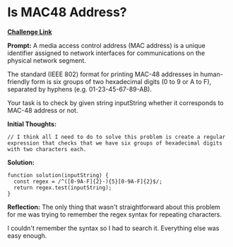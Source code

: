 # Is MAC48 Address?

[**Challenge Link**](https://app.codesignal.com/arcade/intro/level-10/HJ2thsvjL25iCvvdm)

**Prompt:** A media access control address (MAC address) is a unique identifier assigned to network interfaces for communications on the physical network segment.

The standard (IEEE 802) format for printing MAC-48 addresses in human-friendly form is six groups of two hexadecimal digits (0 to 9 or A to F), separated by hyphens (e.g. 01-23-45-67-89-AB).

Your task is to check by given string inputString whether it corresponds to MAC-48 address or not.

**Initial Thoughts:**

```
// I think all I need to do to solve this problem is create a regular expression that checks that we have six groups of hexadecimal digits with two characters each.
```

**Solution:**

```
function solution(inputString) {
  const regex = /^([0-9A-F]{2}-){5}[0-9A-F]{2}$/;
  return regex.test(inputString);
}
```

**Reflection:** The only thing that wasn't straightforward about this problem for me was trying to remember the regex syntax for repeating characters.

I couldn't remember the syntax so I had to search it. Everything else was easy enough.
